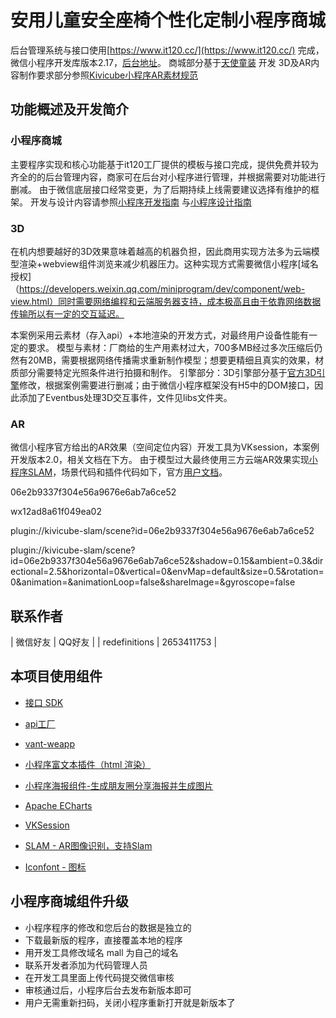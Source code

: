 # 安用儿童安全座椅个性化定制小程序商城

后台管理系统与接口使用[https://www.it120.cc/](https://www.it120.cc/) 完成，微信小程序开发库版本2.17，[后台地址](https://admin.it120.cc/)。
商城部分基于[天使童装](https://github.com/teach-tian/wx_tianshi) 开发
3D及AR内容制作要求部分参照[Kivicube小程序AR素材规范](https://www.yuque.com/kivicube/manual/mp-specs) 

## 功能概述及开发简介

### 小程序商城

主要程序实现和核心功能基于it120工厂提供的模板与接口完成，提供免费并较为齐全的的后台管理内容，商家可在后台对小程序进行管理，并根据需要对功能进行删减。
由于微信底层接口经常变更，为了后期持续上线需要建议选择有维护的框架。
开发与设计内容请参照[小程序开发指南](https://developers.weixin.qq.com/miniprogram/dev/framework/)
与[小程序设计指南](https://developers.weixin.qq.com/miniprogram/design/)

### 3D

在机内想要越好的3D效果意味着越高的机器负担，因此商用实现方法多为云端模型渲染+webview组件浏览来减少机器压力。这种实现方式需要微信小程序[域名授权]（https://developers.weixin.qq.com/miniprogram/dev/component/web-view.html）同时需要网络编程和云端服务器支持，成本极高且由于依靠网络数据传输所以有一定的交互延迟。

本案例采用云素材（存入api）+本地渲染的开发方式，对最终用户设备性能有一定的要求。
模型与素材：厂商给的生产用素材过大，700多MB经过多次压缩后仍然有20MB，需要根据网络传播需求重新制作模型；想要更精细且真实的效果，材质部分需要特定光照条件进行拍摄和制作。
引擎部分：3D引擎部分基于[官方3D引擎](https://github.com/wechat-miniprogram/threejs-miniprogram)修改，根据案例需要进行删减；由于微信小程序框架没有H5中的DOM接口，因此添加了Eventbus处理3D交互事件，文件见libs文件夹。

### AR

微信小程序官方给出的AR效果（空间定位内容）开发工具为VKsession，本案例开发版本2.0，相关文档在下方。
由于模型过大最终使用三方云端AR效果实现[小程序SLAM](https://slam.kivicube.com/)，场景代码和插件代码如下，官方[用户文档](https://www.yuque.com/kivicube/manual/get-started)。

06e2b9337f304e56a9676e6ab7a6ce52

wx12ad8a61f049ea02

plugin://kivicube-slam/scene?id=06e2b9337f304e56a9676e6ab7a6ce52

plugin://kivicube-slam/scene?id=06e2b9337f304e56a9676e6ab7a6ce52&shadow=0.15&ambient=0.3&directional=2.5&horizontal=0&vertical=0&envMap=default&size=0.5&rotation=0&animation=&animationLoop=false&shareImage=&gyroscope=false

## 联系作者

| 微信好友 | QQ好友 |
| redefinitions | 2653411753 |

## 本项目使用组件

- [接口 SDK](https://github.com/gooking/apifm-wxapi)

- [api工厂](https://admin.it120.cc)

- [vant-weapp](https://youzan.github.io/vant-weapp)

- [小程序富文本插件（html 渲染）](https://github.com/jin-yufeng/Parser)

- [小程序海报组件-生成朋友圈分享海报并生成图片](https://github.com/jasondu/wxa-plugin-canvas)

- [Apache ECharts](https://github.com/ecomfe/echarts-for-weixin)

- [VKSession](https://developers.weixin.qq.com/miniprogram/en/dev/api/ai/visionkit/VKSession.html)

- [SLAM - AR图像识别，支持Slam](https://mp.weixin.qq.com/wxopen/plugindevdoc?appid=wx12ad8a61f049ea02)

- [Iconfont - 图标](https://www.iconfont.cn/collections/detail?spm=a313x.7781069.0.da5a778a4&cid=20682)
  
## 小程序商城组件升级

- 小程序程序的修改和您后台的数据是独立的
- 下载最新版的程序，直接覆盖本地的程序
- 用开发工具修改域名 mall 为自己的域名
- 联系开发者添加为代码管理人员
- 在开发工具里面上传代码提交微信审核
- 审核通过后，小程序后台去发布新版本即可
- 用户无需重新扫码，关闭小程序重新打开就是新版本了
